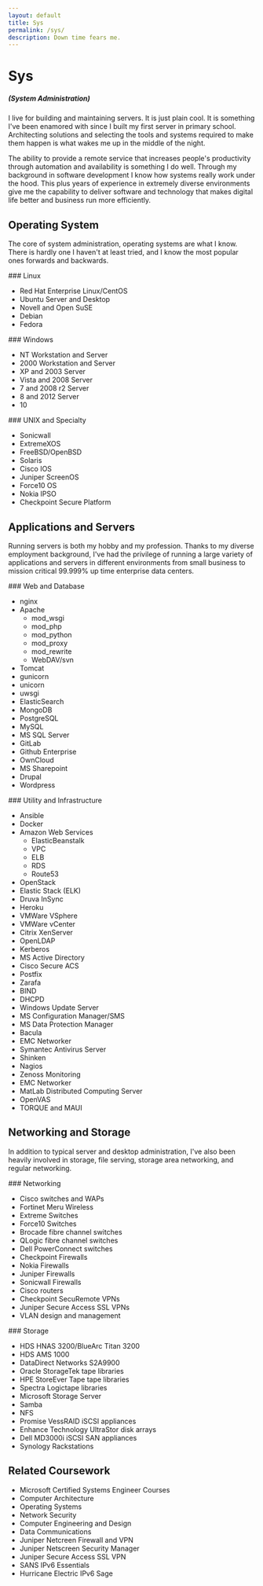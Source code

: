 ```yaml
---
layout: default
title: Sys
permalink: /sys/
description: Down time fears me.
---
```

# Sys

##### (System Administration)

I live for building and maintaining servers.  It is just plain cool.
It is something I've been enamored with since I built my first server
in primary school.  Architecting solutions and selecting the tools and
systems required to make them happen is what wakes me up in the middle
of the night.

The ability to provide a remote service that increases people's
productivity through automation and availability is something I do
well.  Through my background in software development I know how
systems really work under the hood.  This plus years of experience in
extremely diverse environments give me the capability to deliver
software and technology that makes digital life better and business
run more efficiently.

## Operating System

The core of system administration, operating systems are what I know.
There is hardly one I haven't at least tried, and I know the most
popular ones forwards and backwards.

<div class="grd-row">
<div class="grd-row-col-2-6" markdown="1">
### Linux

- Red Hat Enterprise Linux/CentOS
- Ubuntu Server and Desktop
- Novell and Open SuSE
- Debian
- Fedora
</div>
<div class="grd-row-col-2-6" markdown="1">
### Windows

- NT Workstation and Server
- 2000 Workstation and Server
- XP and 2003 Server
- Vista and 2008 Server
- 7 and 2008 r2 Server
- 8 and 2012 Server
- 10
</div>
<div class="grd-row-col-2-6" markdown="1">
### UNIX and Specialty

- Sonicwall
- ExtremeXOS
- FreeBSD/OpenBSD
- Solaris
- Cisco IOS
- Juniper ScreenOS
- Force10 OS
- Nokia IPSO
- Checkpoint Secure Platform
</div>
</div>

## Applications and Servers

Running servers is both my hobby and my profession. Thanks to my
diverse employment background, I've had the privilege of running a
large variety of applications and servers in different environments
from small business to mission critical 99.999% up time enterprise
data centers.


<div class="grd-row">
<div class="grd-row-col-3-6" markdown="1">
### Web and Database

- nginx
- Apache
  - mod_wsgi
  - mod_php
  - mod_python
  - mod_proxy
  - mod_rewrite
  - WebDAV/svn
- Tomcat
- gunicorn
- unicorn
- uwsgi
- ElasticSearch
- MongoDB
- PostgreSQL
- MySQL
- MS SQL Server
- GitLab
- Github Enterprise
- OwnCloud
- MS Sharepoint
- Drupal
- Wordpress
</div>
<div class="grd-row-col-3-6" markdown="1">
### Utility and Infrastructure</h3>

- Ansible
- Docker
- Amazon Web Services
  - ElasticBeanstalk
  - VPC
  - ELB
  - RDS
  - Route53
- OpenStack
- Elastic Stack (ELK)
- Druva InSync
- Heroku
- VMWare VSphere
- VMWare vCenter
- Citrix XenServer
- OpenLDAP
- Kerberos
- MS Active Directory
- Cisco Secure ACS
- Postfix
- Zarafa
- BIND
- DHCPD
- Windows Update Server
- MS Configuration Manager/SMS
- MS Data Protection Manager
- Bacula
- EMC Networker
- Symantec Antivirus Server
- Shinken
- Nagios
- Zenoss Monitoring
- EMC Networker
- MatLab Distributed Computing Server
- OpenVAS
- TORQUE and MAUI
</div>
</div>

## Networking and Storage

In addition to typical server and desktop administration, I've also
been heavily involved in storage, file serving, storage area
networking, and regular networking.

<div class="grd-row">
<div class="grd-row-col-3-6" markdown="1">
### Networking

- Cisco switches and WAPs
- Fortinet Meru Wireless
- Extreme Switches
- Force10 Switches
- Brocade fibre channel switches
- QLogic fibre channel switches
- Dell PowerConnect switches
- Checkpoint Firewalls
- Nokia Firewalls
- Juniper Firewalls
- Sonicwall Firewalls
- Cisco routers
- Checkpoint SecuRemote VPNs
- Juniper Secure Access SSL VPNs
- VLAN design and management
</div>
<div class="grd-row-col-3-6" markdown="1">
### Storage

- HDS HNAS 3200/BlueArc Titan 3200
- HDS AMS 1000
- DataDirect Networks S2A9900
- Oracle StorageTek tape libraries
- HPE StoreEver Tape tape libraries
- Spectra Logictape libraries
- Microsoft Storage Server
- Samba
- NFS
- Promise VessRAID iSCSI appliances
- Enhance Technology UltraStor disk arrays
- Dell MD3000i iSCSI SAN appliances
- Synology Rackstations
</div>
</div>

## Related Coursework

- Microsoft Certified Systems Engineer Courses
- Computer Architecture
- Operating Systems
- Network Security
- Computer Engineering and Design
- Data Communications
- Juniper Netcreen Firewall and VPN
- Juniper Netscreen Security Manager
- Juniper Secure Access SSL VPN
- SANS IPv6 Essentials
- Hurricane Electric IPv6 Sage
